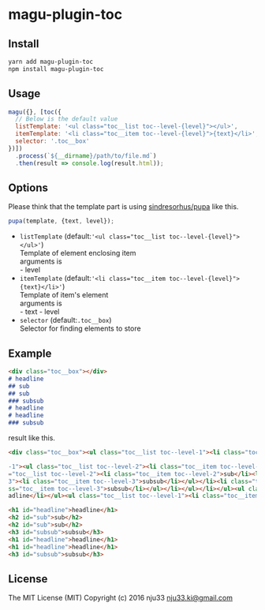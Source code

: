 # magu-plugin-toc

## Install

```bash
yarn add magu-plugin-toc
npm install magu-plugin-toc
```

## Usage

```js
magu({}, [toc({
  // Below is the default value
  listTemplate: '<ul class="toc__list toc--level-{level}"></ul>',
  itemTemplate: '<li class="toc__item toc--level-{level}">{text}</li>',
  selector: '.toc__box'
})])
  .process(`${__dirname}/path/to/file.md`)
  .then(result => console.log(result.html));
```

## Options

Please think that the template part is using [sindresorhus/pupa](https://github.com/sindresorhus/pupa) like this.

```js
pupa(template, {text, level});
```

- `listTemplate` (default:`'<ul class="toc__list toc--level-{level}"></ul>'`)
  <div>Template of element enclosing item</div>
  <div>arguments is</div>
    - level
- `itemTemplate` (default:`'<li class="toc__item toc--level-{level}">{text}</li>'`)
  <div>Template of item's element</div>
  <div>arguments is</div>
    - text
    - level
- `selector` (default:`.toc__box`)
  <div>Selector for finding elements to store<div>

## Example

```md
<div class="toc__box"></div>
# headline
## sub
## sub
### subsub
# headline
# headline
### subsub
```

result like this.

```html
<div class="toc__box"><ul class="toc__list toc--level-1"><li class="toc__item toc--level-1">headline</li><li class="toc__item toc--level

-1"><ul class="toc__list toc--level-2"><li class="toc__item toc--level-2">sub</li></ul></li><li class="toc__item toc--level-1"><ul class
="toc__list toc--level-2"><li class="toc__item toc--level-2">sub</li><li class="toc__item toc--level-2"><ul class="toc__list toc--level-
3"><li class="toc__item toc--level-3">subsub</li></ul></li><li class="toc__item toc--level-2"><ul class="toc__list toc--level-3"><li cla
ss="toc__item toc--level-3">subsub</li></ul></li></ul></li></ul><ul class="toc__list toc--level-1"><li class="toc__item toc--level-1">he
adline</li></ul><ul class="toc__list toc--level-1"><li class="toc__item toc--level-1">headline</li></ul></div>

<h1 id="headline">headline</h1>
<h2 id="sub">sub</h2>
<h2 id="sub">sub</h2>
<h3 id="subsub">subsub</h3>
<h1 id="headline">headline</h1>
<h1 id="headline">headline</h1>
<h3 id="subsub">subsub</h3>

```

## License

The MIT License (MIT)
Copyright (c) 2016 nju33 <nju33.ki@gmail.com>
